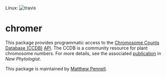 Linux: ![travis](https://travis-ci.org/ropensci/chromer.png) 

chromer
=======
This package provides programmatic access to the [Chromosome Counts Database (CCDB)](http://ccdb.tau.ac.il/home/) [API](http://ccdb.tau.ac.il/services/). The CCDB is a community resource for plant chromosome numbers. For more details, see the associated [publication](http://onlinelibrary.wiley.com/doi/10.1111/nph.13191/full) in *New Phytologist*. 

This package is maintained by [Matthew Pennell](http://mwpennell.github.io/).
